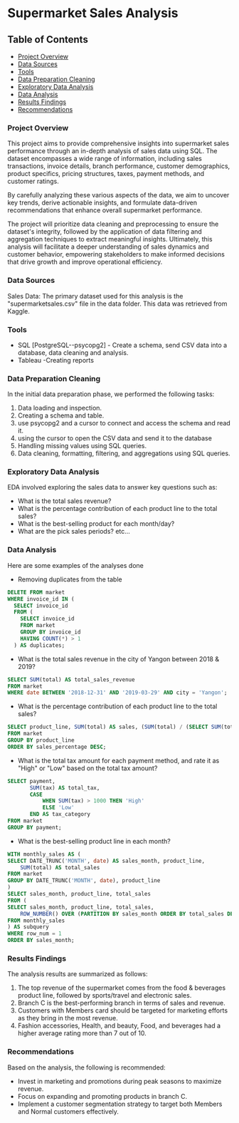# Supermarket Sales Analysis

## Table of Contents 

- [Project Overview](#project-overview)
- [Data Sources ](#data-sources)
- [Tools](#tools)
- [Data Preparation Cleaning](#data-preparation-cleaning)
- [Exploratory Data Analysis](#exploratory-data-analysis)
- [Data Analysis](#data-analysis) 
- [Results Findings](#results-findings)
- [Recommendations](#recommendations)

### Project Overview 

This project aims to provide comprehensive insights into supermarket sales performance through an in-depth analysis of sales data using SQL. The dataset encompasses a wide range of information, including sales transactions, invoice details, branch performance, customer demographics, product specifics, pricing structures, taxes, payment methods, and customer ratings.

By carefully analyzing these various aspects of the data, we aim to uncover key trends, derive actionable insights, and formulate data-driven recommendations that enhance overall supermarket performance.

The project will prioritize data cleaning and preprocessing to ensure the dataset's integrity, followed by the application of data filtering and aggregation techniques to extract meaningful insights. Ultimately, this analysis will facilitate a deeper understanding of sales dynamics and customer behavior, empowering stakeholders to make informed decisions that drive growth and improve operational efficiency.

### Data Sources 

Sales Data: The primary dataset used for this analysis is the "supermarketsales.csv" file in the data folder. This data was retrieved from Kaggle.

### Tools 

- SQL [PostgreSQL--psycopg2] - Create a schema, send CSV data into a database, data cleaning and analysis. 
- Tableau -Creating reports

### Data Preparation Cleaning 
  In the initial data preparation phase, we performed the following tasks:
  1. Data loading and inspection.
  2. Creating a schema and table.
  3. use psycopg2 and a cursor to connect and access the schema and read it.
  4. using the cursor to open the CSV data and send it to the database
  5. Handling missing values using SQL queries.
  6. Data cleaning, formatting, filtering, and aggregations using SQL queries.

### Exploratory Data Analysis

EDA involved exploring the sales data to answer key questions such as: 

- What is the total sales revenue?
- What is the percentage contribution of each product line to the total sales?
- What is the best-selling product for each month/day?
- What are the pick sales periods? etc...

### Data Analysis 
Here are some examples of the analyses done

- Removing duplicates from the table
  
```sql
DELETE FROM market
WHERE invoice_id IN (
  SELECT invoice_id
  FROM (
    SELECT invoice_id
    FROM market
    GROUP BY invoice_id
    HAVING COUNT(*) > 1
  ) AS duplicates;
```

- What is the total sales revenue in the city of Yangon between 2018 & 2019?

```sql
SELECT SUM(total) AS total_sales_revenue
FROM market
WHERE date BETWEEN '2018-12-31' AND '2019-03-29' AND city = 'Yangon';
```
- What is the percentage contribution of each product line to the total sales?
```sql
SELECT product_line, SUM(total) AS sales, (SUM(total) / (SELECT SUM(total) FROM market)) * 100 AS sales_percentage
FROM market
GROUP BY product_line
ORDER BY sales_percentage DESC;
```
- What is the total tax amount for each payment method, and rate it as "High" or "Low" based on the total tax amount?
```sql
SELECT payment,
       SUM(tax) AS total_tax,
       CASE
           WHEN SUM(tax) > 1000 THEN 'High'
           ELSE 'Low'
       END AS tax_category
FROM market
GROUP BY payment;
```

- What is the best-selling product line in each month?
  
```sql
WITH monthly_sales AS (
SELECT DATE_TRUNC('MONTH', date) AS sales_month, product_line,
    SUM(total) AS total_sales
FROM market
GROUP BY DATE_TRUNC('MONTH', date), product_line
)
SELECT sales_month, product_line, total_sales
FROM (
SELECT sales_month, product_line, total_sales,
    ROW_NUMBER() OVER (PARTITION BY sales_month ORDER BY total_sales DESC) AS row_num
FROM monthly_sales
) AS subquery
WHERE row_num = 1
ORDER BY sales_month;
```

### Results Findings
The analysis results are summarized as follows: 

1. The top revenue of the supermarket comes from the food & beverages product line, followed by sports/travel and electronic sales.
2. Branch C is the best-performing branch in terms of sales and revenue.
3. Customers with Members card should be targeted for marketing efforts as they bring in the most revenue.
4. Fashion accessories, Health, and beauty, Food, and beverages had a higher average rating more than 7 out of 10.

### Recommendations 
Based on the analysis, the following is recommended: 
- Invest in marketing and promotions during peak seasons to maximize revenue.
- Focus on expanding and promoting products in branch C.
- Implement a customer segmentation strategy to target both Members and Normal customers effectively. 
